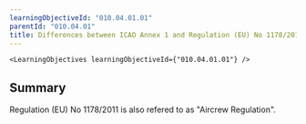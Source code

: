 ```yaml
---
learningObjectiveId: "010.04.01.01"
parentId: "010.04.01"
title: Differences between ICAO Annex 1 and Regulation (EU) No 1178/2011
---
```


```tsx eval
<LearningObjectives learningObjectiveId={"010.04.01.01"} />
```

## Summary

Regulation (EU) No 1178/2011 is also refered to as "Aircrew Regulation".
